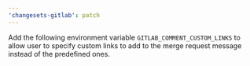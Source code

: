 ```yaml
---
'changesets-gitlab': patch
---
```


Add the following environment variable `GITLAB_COMMENT_CUSTOM_LINKS` to allow user to specify custom links to add to the merge request message instead of the predefined ones.

